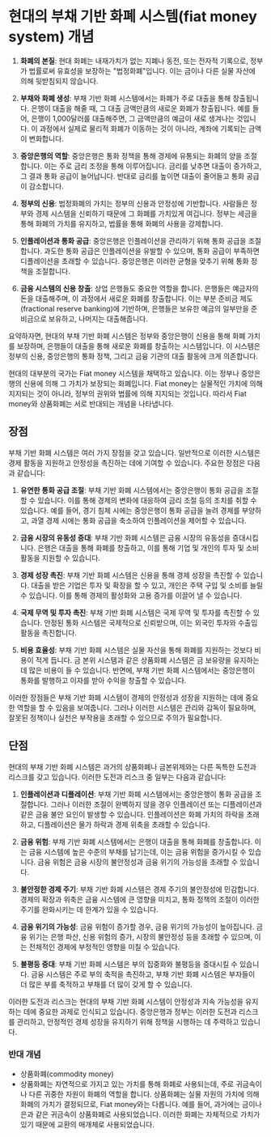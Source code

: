 
# 현대의 부채 기반 화폐 시스템(fiat money system) 개념

1. **화폐의 본질**: 현대 화폐는 내재가치가 없는 지폐나 동전, 또는 전자적 기록으로, 정부가 법률로써 유효성을 보장하는 "법정화폐"입니다. 이는 금이나 다른 실물 자산에 의해 뒷받침되지 않습니다.

2. **부채와 화폐 생성**: 부채 기반 화폐 시스템에서는 화폐가 주로 대출을 통해 창출됩니다. 은행이 대출을 해줄 때, 그 대출 금액만큼의 새로운 화폐가 창출됩니다. 예를 들어, 은행이 1,000달러를 대출해주면, 그 금액만큼의 예금이 새로 생겨나는 것입니다. 이 과정에서 실제로 물리적 화폐가 이동하는 것이 아니라, 계좌에 기록되는 금액이 변화합니다.

3. **중앙은행의 역할**: 중앙은행은 통화 정책을 통해 경제에 유통되는 화폐의 양을 조절합니다. 이는 주로 금리 조정을 통해 이루어집니다. 금리를 낮추면 대출이 증가하고, 그 결과 통화 공급이 늘어납니다. 반대로 금리를 높이면 대출이 줄어들고 통화 공급이 감소합니다.

4. **정부의 신용**: 법정화폐의 가치는 정부의 신용과 안정성에 기반합니다. 사람들은 정부와 경제 시스템을 신뢰하기 때문에 그 화폐를 가치있게 여깁니다. 정부는 세금을 통해 화폐의 가치를 유지하고, 법률을 통해 화폐의 사용을 강제합니다.

5. **인플레이션과 통화 공급**: 중앙은행은 인플레이션을 관리하기 위해 통화 공급을 조절합니다. 과도한 통화 공급은 인플레이션을 유발할 수 있으며, 통화 공급이 부족하면 디플레이션을 초래할 수 있습니다. 중앙은행은 이러한 균형을 맞추기 위해 통화 정책을 조절합니다.

6. **금융 시스템의 신용 창출**: 상업 은행들도 중요한 역할을 합니다. 은행들은 예금자의 돈을 대출해주며, 이 과정에서 새로운 화폐를 창출합니다. 이는 부분 준비금 제도(fractional reserve banking)에 기반하며, 은행들은 보유한 예금의 일부만을 준비금으로 보유하고, 나머지는 대출해줍니다.

요약하자면, 현대의 부채 기반 화폐 시스템은 정부와 중앙은행이 신용을 통해 화폐 가치를 보장하며, 은행들이 대출을 통해 새로운 화폐를 창출하는 시스템입니다. 이 시스템은 정부의 신용, 중앙은행의 통화 정책, 그리고 금융 기관의 대출 활동에 크게 의존합니다.

현대의 대부분의 국가는 Fiat money 시스템을 채택하고 있습니다. 이는 정부나 중앙은행의 신용에 의해 그 가치가 보장되는 화폐입니다. Fiat money는 실물적인 가치에 의해 지지되는 것이 아니라, 정부의 권위와 법률에 의해 지지되는 것입니다. 따라서 Fiat money와 상품화폐는 서로 반대되는 개념을 나타냅니다.

## 장점
부채 기반 화폐 시스템은 여러 가지 장점을 갖고 있습니다. 일반적으로 이러한 시스템은 경제 활동을 지원하고 안정성을 촉진하는 데에 기여할 수 있습니다. 주요한 장점은 다음과 같습니다:

1. **유연한 통화 공급 조절**: 부채 기반 화폐 시스템에서는 중앙은행이 통화 공급을 조절할 수 있습니다. 이를 통해 경제의 변화에 대응하여 금리 조절 등의 조치를 취할 수 있습니다. 예를 들어, 경기 침체 시에는 중앙은행이 통화 공급을 늘려 경제를 부양하고, 과열 경제 시에는 통화 공급을 축소하여 인플레이션을 제어할 수 있습니다.

2. **금융 시장의 유동성 증대**: 부채 기반 화폐 시스템은 금융 시장의 유동성을 증대시킵니다. 은행은 대출을 통해 화폐를 창출하고, 이를 통해 기업 및 개인의 투자 및 소비 활동을 지원할 수 있습니다.

3. **경제 성장 촉진**: 부채 기반 화폐 시스템은 신용을 통해 경제 성장을 촉진할 수 있습니다. 대출을 받은 기업은 투자 및 확장을 할 수 있고, 개인은 주택 구입 및 소비를 늘릴 수 있습니다. 이를 통해 경제의 활성화와 고용 증가를 이끌어 낼 수 있습니다.

4. **국제 무역 및 투자 촉진**: 부채 기반 화폐 시스템은 국제 무역 및 투자를 촉진할 수 있습니다. 안정된 통화 시스템은 국제적으로 신뢰받으며, 이는 외국인 투자와 수출입 활동을 촉진합니다.

5. **비용 효율성**: 부채 기반 화폐 시스템은 실물 자산을 통해 화폐를 지원하는 것보다 비용이 적게 듭니다. 금 본위 시스템과 같은 상품화폐 시스템은 금 보유량을 유지하는 데 많은 비용이 들 수 있습니다. 반면에, 부채 기반 화폐 시스템에서는 중앙은행이 통화를 발행하고 이자를 받아 수익을 창출할 수 있습니다.

이러한 장점들은 부채 기반 화폐 시스템이 경제의 안정성과 성장을 지원하는 데에 중요한 역할을 할 수 있음을 보여줍니다. 그러나 이러한 시스템은 관리와 감독이 필요하며, 잘못된 정책이나 실천은 부작용을 초래할 수 있으므로 주의가 필요합니다.


## 단점
현대의 부채 기반 화폐 시스템은 과거의 상품화폐나 금본위제와는 다른 독특한 도전과 리스크를 갖고 있습니다. 이러한 도전과 리스크 중 일부는 다음과 같습니다:

1. **인플레이션과 디플레이션**: 부채 기반 화폐 시스템에서는 중앙은행이 통화 공급을 조절합니다. 그러나 이러한 조절이 완벽하지 않을 경우 인플레이션 또는 디플레이션과 같은 금융 불안 요인이 발생할 수 있습니다. 인플레이션은 화폐 가치의 하락을 초래하고, 디플레이션은 물가 하락과 경제 위축을 초래할 수 있습니다.

2. **금융 위험**: 부채 기반 화폐 시스템에서는 은행이 대출을 통해 화폐를 창출합니다. 이는 금융 시스템에 높은 수준의 부채를 남기는데, 이는 금융 위험을 증가시킬 수 있습니다. 금융 위험은 금융 시장의 불안정성과 금융 위기의 가능성을 초래할 수 있습니다.

3. **불안정한 경제 주기**: 부채 기반 화폐 시스템은 경제 주기의 불안정성에 민감합니다. 경제의 확장과 위축은 금융 시스템에 큰 영향을 미치고, 통화 정책의 조절이 이러한 주기를 완화시키는 데 한계가 있을 수 있습니다.

4. **금융 위기의 가능성**: 금융 위험이 증가할 경우, 금융 위기의 가능성이 높아집니다. 금융 위기는 은행 파산, 신용 위험의 증가, 시장의 불안정성 등을 초래할 수 있으며, 이는 전체적인 경제에 부정적인 영향을 미칠 수 있습니다.

5. **불평등 증대**: 부채 기반 화폐 시스템은 부의 집중화와 불평등을 증대시킬 수 있습니다. 금융 시스템은 주로 부의 축적을 촉진하고, 부채 기반 화폐 시스템은 부자들이 더 많은 부를 축적하고 부채를 더 많이 갖게 할 수 있습니다.

이러한 도전과 리스크는 현대의 부채 기반 화폐 시스템이 안정성과 지속 가능성을 유지하는 데에 중요한 과제로 인식되고 있습니다. 중앙은행과 정부는 이러한 도전과 리스크를 관리하고, 안정적인 경제 성장을 유지하기 위해 정책을 시행하는 데 주력하고 있습니다.


### 반대 개념
- 상품화폐(commodity money)
- 상품화폐는 자연적으로 가지고 있는 가치를 통해 화폐로 사용되는데, 주로 귀금속이나 다른 귀중한 자원이 화폐의 역할을 합니다. 상품화폐는 실물 자원의 가치에 의해 화폐의 가치가 결정되므로, Fiat money와는 다릅니다. 예를 들어, 과거에는 금이나 은과 같은 귀금속이 상품화폐로 사용되었습니다. 이러한 화폐는 자체적으로 가치가 있기 때문에 교환의 매개체로 사용되었습니다.



